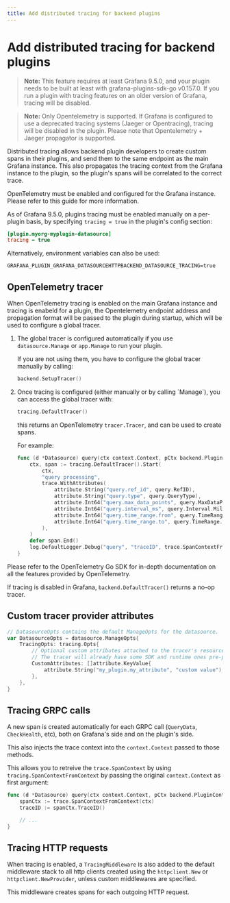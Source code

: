 ```yaml
---
title: Add distributed tracing for backend plugins
---
```


# Add distributed tracing for backend plugins

> **Note:** This feature requires at least Grafana 9.5.0, and your plugin needs to be built at least with
> grafana-plugins-sdk-go v0.157.0. If you run a plugin with tracing features on an older version of Grafana,
> tracing will be disabled.

> **Note:** Only Opentelemetry is supported. If Grafana is configured to use a deprecated tracing systems (Jaeger or Opentracing),
> tracing will be disabled in the plugin. Please note that Opentelemetry + Jaeger propagator is supported.

Distributed tracing allows backend plugin developers to create custom spans in their plugins, and send them to the same endpoint
as the main Grafana instance. This also propagates the tracing context from the Grafana instance to the plugin, so the plugin's spans
will be correlated to the correct trace.

<!-- TODO: link to OpenTelemetry configuration guide -->

OpenTelemetry must be enabled and configured for the Grafana instance. Please refer to this guide for more information.

As of Grafana 9.5.0, plugins tracing must be enabled manually on a per-plugin basis, by specifying `tracing = true` in the plugin's config section:

```ini
[plugin.myorg-myplugin-datasource]
tracing = true
```

Alternatively, environment variables can also be used:

<!-- TODO: confirm this is possible/correct -->

`GRAFANA_PLUGIN_GRAFANA_DATASOURCEHTTPBACKEND_DATASOURCE_TRACING=true`

## OpenTelemetry tracer

When OpenTelemetry tracing is enabled on the main Grafana instance and tracing is enabeld for a plugin,
the Opentelemetry endpoint address and propagation format will be passed to the plugin during startup,
which will be used to configure a global tracer.

<ol>
<li>The global tracer is configured automatically if you use <code>datasource.Manage</code> or <code>app.Manage</code> to run your plugin.

If you are not using them, you have to configure the global tracer manually by calling:

```go
backend.SetupTracer()
```

</li>

<li>
Once tracing is configured (either manually or by calling `Manage`), you can access the global tracer with:

```go
tracing.DefaultTracer()
```

this returns an OpenTelemetry `tracer.Tracer`, and can be used to create spans.

For example:

```go
func (d *Datasource) query(ctx context.Context, pCtx backend.PluginContext, query backend.DataQuery) (backend.DataResponse, error) {
    ctx, span := tracing.DefaultTracer().Start(
        ctx,
        "query processing",
        trace.WithAttributes(
            attribute.String("query.ref_id", query.RefID),
            attribute.String("query.type", query.QueryType),
            attribute.Int64("query.max_data_points", query.MaxDataPoints),
            attribute.Int64("query.interval_ms", query.Interval.Milliseconds()),
            attribute.Int64("query.time_range.from", query.TimeRange.From.Unix()),
            attribute.Int64("query.time_range.to", query.TimeRange.To.Unix()),
        ),
    )
    defer span.End()
    log.DefaultLogger.Debug("query", "traceID", trace.SpanContextFromContext(ctx).TraceID())
}
```

</li>

</ol>

<!-- TODO: link to OpenTelemetry Go SDK -->

Please refer to the OpenTelemetry Go SDK for in-depth documentation on all the features provided by OpenTelemetry.

If tracing is disabled in Grafana, `backend.DefaultTracer()` returns a no-op tracer.

## Custom tracer provider attributes

<!-- TODO: explain where to pass it -->

```go
// DatasourceOpts contains the default ManageOpts for the datasource.
var DatasourceOpts = datasource.ManageOpts{
    TracingOpts: tracing.Opts{
        // Optional custom attributes attached to the tracer's resource.
        // The tracer will already have some SDK and runtime ones pre-populated.
        CustomAttributes: []attribute.KeyValue{
            attribute.String("my_plugin.my_attribute", "custom value"),
        },
    },
}
```

## Tracing GRPC calls

A new span is created automatically for each GRPC call (`QueryData`, `CheckHealth`, etc), both on Grafana's side and
on the plugin's side.

This also injects the trace context into the `context.Context` passed to those methods.

<!-- TODO: URL to trace.SpanContext definition -->

This allows you to retreive the `trace.SpanContext` by using `tracing.SpanContextFromContext` by passing the original `context.Context` as first argument:

```go
func (d *Datasource) query(ctx context.Context, pCtx backend.PluginContext, query backend.DataQuery) (backend.DataResponse, error) {
    spanCtx := trace.SpanContextFromContext(ctx)
    traceID := spanCtx.TraceID()

    // ...
}
```

## Tracing HTTP requests

When tracing is enabled, a `TracingMiddleware` is also added to the default middleware stack to all http clients created
using the `httpclient.New` or `httpclient.NewProvider`, unless custom middlewares are specified.

This middleware creates spans for each outgoing HTTP request.
